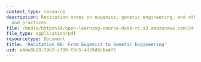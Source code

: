 ```yaml
---
content_type: resource
description: Recitation notes on eugenics, genetic engineering, and other issues policies
  and practices.
file: /media/https%3A/open-learning-course-data-rc.s3.amazonaws.com/24-06j-bioethics-spring-2009/e4de8b2859b2c790f9c54d59d8cba4f5_MIT24_06Js09_rec08.pdf
file_type: application/pdf
resourcetype: Document
title: 'Recitation 08: From Eugenics to Genetic Engineering'
uid: e4de8b28-59b2-c790-f9c5-4d59d8cba4f5
---
```

